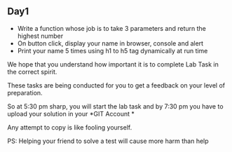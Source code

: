 ## Day1


* Write a function whose job is to take 3 parameters and return the highest number
* On button click, display your name in browser, console and alert
* Print your name 5 times using h1 to h5 tag dynamically at run time


We hope that you understand how important  it is to complete Lab Task in the correct spirit. 

These tasks are being conducted for you to get a feedback on your level of preparation. 

So at 5:30 pm sharp, you will start the lab task and by 7:30 pm you have to upload your solution in your *GIT Account *

Any attempt to copy  is like fooling yourself. 

PS: Helping your friend to solve a test will cause more harm than help